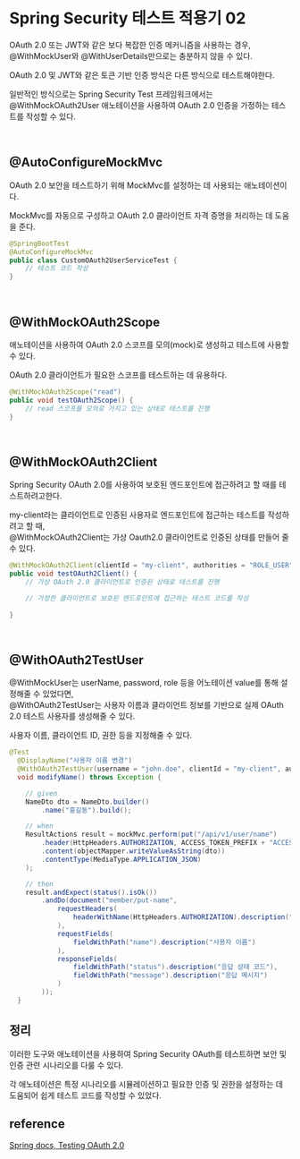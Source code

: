 # Spring Security 테스트 적용기 02
OAuth 2.0 또는 JWT와 같은 보다 복잡한 인증 메커니즘을 사용하는 경우, @WithMockUser와 @WithUserDetails만으로는 충분하지 않을 수 있다.
 
OAuth 2.0 및 JWT와 같은 토큰 기반 인증 방식은 다른 방식으로 테스트해야한다.

일반적인 방식으로는  Spring Security Test 프레임워크에서는 @WithMockOAuth2User 애노테이션을 사용하여 OAuth 2.0 인증을 가정하는 테스트를 작성할 수 있다.

<br>

## @AutoConfigureMockMvc
OAuth 2.0 보안을 테스트하기 위해 MockMvc를 설정하는 데 사용되는 애노테이션이다. 

MockMvc를 자동으로 구성하고 OAuth 2.0 클라이언트 자격 증명을 처리하는 데 도움을 준다.
```java
@SpringBootTest
@AutoConfigureMockMvc
public class CustomOAuth2UserServiceTest {
    // 테스트 코드 작성
}
```

<br>

## @WithMockOAuth2Scope
애노테이션을 사용하여 OAuth 2.0 스코프를 모의(mock)로 생성하고 테스트에 사용할 수 있다. 

OAuth 2.0 클라이언트가 필요한 스코프를 테스트하는 데 유용하다.
```java
@WithMockOAuth2Scope("read")
public void testOAuth2Scope() {
    // read 스코프를 모의로 가지고 있는 상태로 테스트를 진행
}
```

<br>

## @WithMockOAuth2Client
Spring Security OAuth 2.0를 사용하여 보호된 엔드포인트에 접근하려고 할 때를 테스트하려고한다. 

my-client라는 클라이언트로 인증된 사용자로 엔드포인트에 접근하는 테스트를 작성하려고 할 때, <br>
@WithMockOAuth2Client는 가상 Oauth2.0 클라이언트로 인증된 상태를 만들어 줄 수 있다.
```java
@WithMockOAuth2Client(clientId = "my-client", authorities = "ROLE_USER")
public void testOAuth2Client() {
    // 가상 OAuth 2.0 클라이언트로 인증된 상태로 테스트를 진행

    // 가정한 클라이언트로 보호된 엔드포인트에 접근하는 테스트 코드를 작성
    
}
```

<br>

## @WithOAuth2TestUser
@WithMockUser는 userName, password, role 등을 어노테이션 value를 통해 설정해줄 수 있었다면, <br> @WithOAuth2TestUser는
사용자 이름과 클라이언트 정보를 기반으로 실제 OAuth 2.0 테스트 사용자를 생성해줄 수 있다.

 사용자 이름, 클라이언트 ID, 권한 등을 지정해줄 수 있다.

```java
@Test
  @DisplayName("사용자 이름 변경")
  @WithOAuth2TestUser(username = "john.doe", clientId = "my-client", authorities = "ROLE_USER")
  void modifyName() throws Exception {

    // given
    NameDto dto = NameDto.builder()
        .name("홍길동").build();

    // when
    ResultActions result = mockMvc.perform(put("/api/v1/user/name")
        .header(HttpHeaders.AUTHORIZATION, ACCESS_TOKEN_PREFIX + "ACCESS_TOKEN")
        .content(objectMapper.writeValueAsString(dto))
        .contentType(MediaType.APPLICATION_JSON)
    );

    // then
    result.andExpect(status().isOk())
        .andDo(document("member/put-name",
            requestHeaders(
                headerWithName(HttpHeaders.AUTHORIZATION).description("액세스 토큰")
            ),
            requestFields(
                fieldWithPath("name").description("사용자 이름")
            ),
            responseFields(
                fieldWithPath("status").description("응답 상태 코드"),
                fieldWithPath("message").description("응답 메시지")
            )
        ));
  }
```

## 정리
이러한 도구와 애노테이션을 사용하여 Spring Security OAuth를 테스트하면 보안 및 인증 관련 시나리오를 다룰 수 있다.

각 애노테이션은 특정 시나리오를 시뮬레이션하고 필요한 인증 및 권한을 설정하는 데 도움되어 쉽게 테스트 코드를 작성할 수 있었다.

## reference

[Spring docs, Testing OAuth 2.0](https://docs.spring.io/spring-security/reference/servlet/test/mockmvc/oauth2.html)